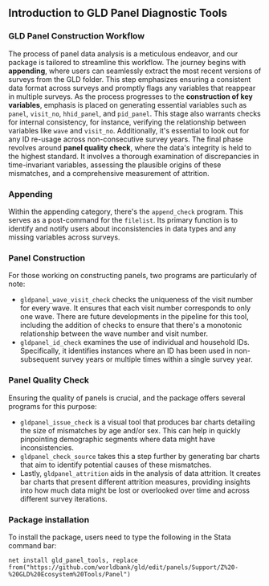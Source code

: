 ## Introduction to GLD Panel Diagnostic Tools

### GLD Panel Construction Workflow
The process of panel data analysis is a meticulous endeavor, and our package is tailored to streamline this workflow. The journey begins with **appending**, where users can seamlessly extract the most recent versions of surveys from the GLD folder. This step emphasizes ensuring a consistent data format across surveys and promptly flags any variables that reappear in multiple surveys. As the process progresses to the **construction of key variables**, emphasis is placed on generating essential variables such as `panel`, `visit_no`, `hhid_panel`, and `pid_panel`. This stage also warrants checks for internal consistency, for instance, verifying the relationship between variables like `wave` and `visit_no`. Additionally, it's essential to look out for any ID re-usage across non-consecutive survey years. The final phase revolves around **panel quality check**, where the data's integrity is held to the highest standard. It involves a thorough examination of discrepancies in time-invariant variables, assessing the plausible origins of these mismatches, and a comprehensive measurement of attrition.

### Appending
Within the appending category, there's the `append_check` program. This serves as a post-command for the `filelist`. Its primary function is to identify and notify users about inconsistencies in data types and any missing variables across surveys.

### Panel Construction
For those working on constructing panels, two programs are particularly of note:
- `gldpanel_wave_visit_check` checks the uniqueness of the visit number for every wave. It ensures that each visit number corresponds to only one wave. There are future developments in the pipeline for this tool, including the addition of checks to ensure that there's a monotonic relationship between the wave number and visit number.
- `gldpanel_id_check` examines the use of individual and household IDs. Specifically, it identifies instances where an ID has been used in non-subsequent survey years or multiple times within a single survey year.

### Panel Quality Check
Ensuring the quality of panels is crucial, and the package offers several programs for this purpose:
- `gldpanel_issue_check` is a visual tool that produces bar charts detailing the size of mismatches by age and/or sex. This can help in quickly pinpointing demographic segments where data might have inconsistencies.
- `gldpanel_check_source` takes this a step further by generating bar charts that aim to identify potential causes of these mismatches.
- Lastly, `gldpanel_attrition` aids in the analysis of data attrition. It creates bar charts that present different attrition measures, providing insights into how much data might be lost or overlooked over time and across different survey iterations.

### Package installation

To install the package, users need to type the following in the Stata command bar:
```
net install gld_panel_tools, replace from("https://github.com/worldbank/gld/edit/panels/Support/Z%20-%20GLD%20Ecosystem%20Tools/Panel")
```
